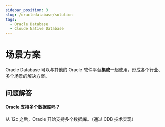 ```yaml
---
sidebar_position: 3
slug: /oracledatabase/solution
tags:
  - Oracle Database
  - Cloude Native Database
---
```


# 场景方案

Oracle Database 可以与其他的 Oracle 软件平台**集成**一起使用，形成各个行业、多个场景的解决方案。  

## 问题解答

#### Oracle 支持多个数据库吗？

从 12c 之后，Oracle 开始支持多个数据库。（通过 CDB 技术实现）

